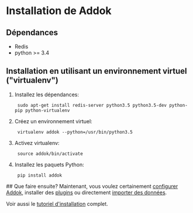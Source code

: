 # Installation de Addok

## Dépendances

- Redis
- python >= 3.4

## Installation en utilisant un environnement virtuel ("virtualenv")

1. Installez les dépendances:

        sudo apt-get install redis-server python3.5 python3.5-dev python-pip python-virtualenv

2. Créez un environnement virtuel:

        virtualenv addok --python=/usr/bin/python3.5

3. Activez virtualenv:

        source addok/bin/activate

4. Installez les paquets Python:

        pip install addok

## Que faire ensuite?
Maintenant, vous voulez certainement [configurer Addok](config.md), installer
des [plugins](plugins.md) ou directement [importer des données](import.md).

Voir aussi le [tutoriel d'installation](tutorial.md) complet.
